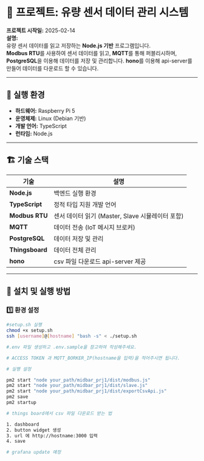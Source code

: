 # 📌 프로젝트: 유량 센서 데이터 관리 시스템

**프로젝트 시작일:** 2025-02-14  
**설명:**  
유량 센서 데이터를 읽고 저장하는 **Node.js 기반** 프로그램입니다.  
**Modbus RTU**를 사용하여 센서 데이터를 읽고, **MQTT**를 통해 퍼블리시하며,  
**PostgreSQL**을 이용해 데이터를 저장 및 관리합니다.
**hono**를 이용해 api-server를 만들어 데이터를 다운로드 할 수 있습니다.

---

## 🔧 **실행 환경**

- **하드웨어:** Raspberry Pi 5
- **운영체제:** Linux (Debian 기반)
- **개발 언어:** TypeScript
- **런타임:** Node.js

---

## 🏗 **기술 스택**

| 기술            | 설명                                             |
| --------------- | ------------------------------------------------ |
| **Node.js**     | 백엔드 실행 환경                                 |
| **TypeScript**  | 정적 타입 지원 개발 언어                         |
| **Modbus RTU**  | 센서 데이터 읽기 (Master, Slave 시뮬레이터 포함) |
| **MQTT**        | 데이터 전송 (IoT 메시지 브로커)                  |
| **PostgreSQL**  | 데이터 저장 및 관리                              |
| **Thingsboard** | 데이터 전체 관리                                 |
| **hono**        | csv 파일 다운로드 api-server 제공                |

---

## 🚀 **설치 및 실행 방법**

### **1️⃣ 환경 설정**

```sh
#setup.sh 실행
chmod +x setup.sh
ssh [username]@[hostname] "bash -s" < ./setup.sh

#.env 파일 생성하고 .env.sample을 참고하여 작성해주세요.

# ACCESS TOKEN 과 MQTT_BORKER_IP(hostname을 입력)을 적어주시면 됩니다.

# 실행 설정

pm2 start "node your_path/midbar_prj1/dist/modbus.js"
pm2 start "node your_path/midbar_prj1/dist/slave.js"
pm2 start "node your_path/midbar_prj1/dist/exportCsvApi.js"
pm2 save
pm2 startup

# things board에서 csv 파일 다운로드 받는 법

1. dashboard
2. button widget 생성
3. url 에 http://hostname:3000 입력
4. save

# grafana update 예정

```
